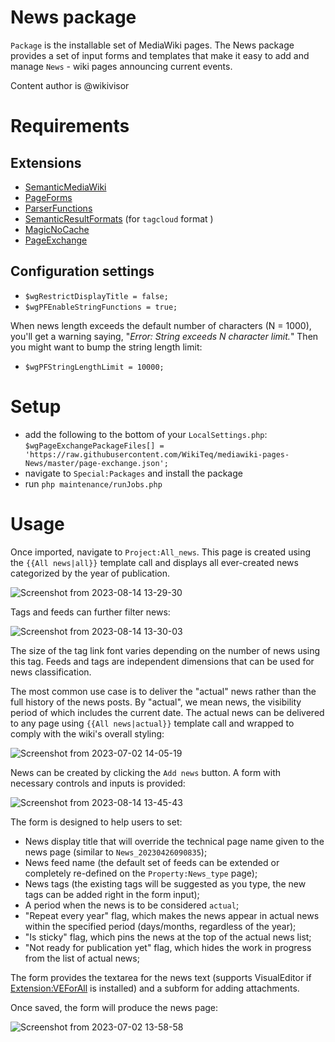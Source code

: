 # News package

`Package` is the installable set of MediaWiki pages. The News package provides a set of input forms and templates that make it easy to add and manage `News` - wiki pages announcing current events.

Content author is @wikivisor

# Requirements

## Extensions

* [SemanticMediaWiki](https://www.semantic-mediawiki.org/wiki/Help:Installation/Quick_guide)
* [PageForms](https://www.mediawiki.org/wiki/Special:MyLanguage/Extension:Page_Forms/Download_and_installation)
* [ParserFunctions](https://www.mediawiki.org/wiki/Special:MyLanguage/Extension:ParserFunctions)
* [SemanticResultFormats](https://www.semantic-mediawiki.org/wiki/Extension:Semantic_Result_Formats/Installation) (for `tagcloud` format )
* [MagicNoCache](https://www.mediawiki.org/wiki/Special:MyLanguage/Extension:MagicNoCache)
* [PageExchange](https://www.mediawiki.org/wiki/Extension:Page_Exchange)

## Configuration settings

* `$wgRestrictDisplayTitle = false;`
* `$wgPFEnableStringFunctions = true;`

When news length exceeds the default number of characters (N = 1000), you'll get a warning saying, "_Error: String exceeds N character limit._" Then you might want to bump the string length limit:

* `$wgPFStringLengthLimit = 10000;`

# Setup

* add the following to the bottom of your `LocalSettings.php`: `$wgPageExchangePackageFiles[] = 'https://raw.githubusercontent.com/WikiTeq/mediawiki-pages-News/master/page-exchange.json';`
* navigate to `Special:Packages` and install the package
* run `php maintenance/runJobs.php`

# Usage

Once imported, navigate to `Project:All_news`. This page is created using the `{{All news|all}}` template call and displays all ever-created news categorized by the year of publication. 

![Screenshot from 2023-08-14 13-29-30](https://github.com/WikiTeq/mediawiki-pages-News/assets/62721134/63a9d155-43ef-4388-80bc-914e1f47d838)

Tags and feeds can further filter news:

![Screenshot from 2023-08-14 13-30-03](https://github.com/WikiTeq/mediawiki-pages-News/assets/62721134/db6564b9-2c23-4f00-b297-eec7c8aba8cb)

The size of the tag link font varies depending on the number of news using this tag. Feeds and tags are independent dimensions that can be used for news classification.

The most common use case is to deliver the "actual" news rather than the full history of the news posts. By "actual", we mean news, the visibility period of which includes the current date. The actual news can be delivered to any page using `{{All news|actual}}` template call and wrapped to comply with the wiki's overall styling: 

![Screenshot from 2023-07-02 14-05-19](https://github.com/WikiTeq/mediawiki-pages-News/assets/62721134/26e57994-5746-4cf6-b79a-5a4dd5b550ae)

News can be created by clicking the `Add news` button. A form with necessary controls and inputs is provided:

![Screenshot from 2023-08-14 13-45-43](https://github.com/WikiTeq/mediawiki-pages-News/assets/62721134/08438298-0681-4223-862f-1e530f078ee6)

The form is designed to help users to set:
* News display title that will override the technical page name given to the news page (similar to `News_20230426090835`);
* News feed name (the default set of feeds can be extended or completely re-defined on the `Property:News_type` page);
* News tags (the existing tags will be suggested as you type, the new tags can be added right in the form input);
* A period when the news is to be considered `actual`;
* "Repeat every year" flag, which makes the news appear in actual news within the specified period (days/months, regardless of the year);
* "Is sticky" flag, which pins the news at the top of the actual news list;
* "Not ready for publication yet" flag, which hides the work in progress from the list of actual news;

The form provides the textarea for the news text (supports VisualEditor if [Extension:VEForAll](https://www.mediawiki.org/wiki/Extension:VEForAll) is installed) and a subform for adding attachments.

Once saved, the form will produce the news page:

![Screenshot from 2023-07-02 13-58-58](https://github.com/WikiTeq/mediawiki-pages-News/assets/62721134/daa7207a-e2cb-4de0-a388-c45bff5f897c)
